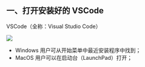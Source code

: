 ## 一、打开安装好的 VSCode

VSCode（全称：Visual Studio Code）


![](https://upload.wikimedia.org/wikipedia/commons/thumb/2/2d/Visual_Studio_Code_1.18_icon.svg/512px-Visual_Studio_Code_1.18_icon.svg.png)

- Windows 用户可从开始菜单中最近安装程序中找到；
- MacOS 用户可以在启动台（LaunchPad）打开；
